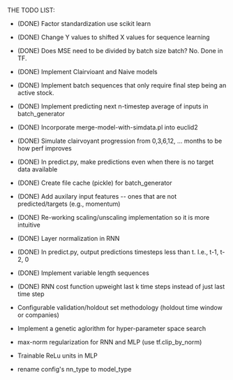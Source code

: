 THE TODO LIST:

- (DONE) Factor standardization use scikit learn

- (DONE) Change Y values to shifted X values for sequence learning

- (DONE) Does MSE need to be divided by batch size batch? No. Done in TF.

- (DONE) Implement Clairvioant and Naive models

- (DONE) Implement batch sequences that only require final step being an active stock.

- (DONE) Implement predicting next n-timestep average of inputs in batch_generator

- (DONE) Incorporate merge-model-with-simdata.pl into euclid2

- (DONE) Simulate clairvoyant progression from 0,3,6,12, ... months to be how perf improves

- (DONE) In predict.py, make predictions even when there is no target data available

- (DONE) Create file cache (pickle) for batch_generator

- (DONE) Add auxilary input features -- ones that are not predicted/targets (e.g., momentum)

- (DONE) Re-working scaling/unscaling implementation so it is more intuitive

- (DONE) Layer normalization in RNN

- (DONE) In predict.py, output predictions timesteps less than t. I.e., t-1, t-2, 0

- (DONE) Implement variable length sequences

- (DONE) RNN cost function upweight last k time steps instead of just last time step

- Configurable validation/holdout set methodology (holdout time window or companies)

- Implement a genetic aglorithm for hyper-parameter space search

- max-norm regularization for RNN and MLP (use tf.clip_by_norm)

- Trainable ReLu units in MLP

- rename config's nn_type to model_type


